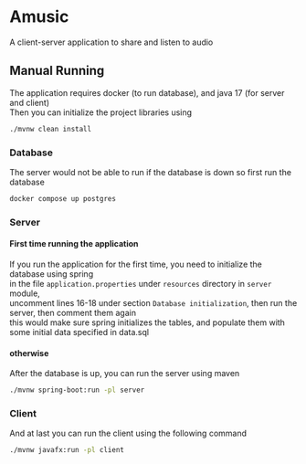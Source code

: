 # Amusic

A client-server application to share and listen to audio

## Manual Running

The application requires docker (to run database), and java 17 (for server and client)  
Then you can initialize the project libraries using

```bash
./mvnw clean install
```

### Database

The server would not be able to run if the database is down so first run the database

```bash
docker compose up postgres
```

### Server

#### First time running the application
If you run the application for the first time, you need to initialize the database using spring  
in the file `application.properties` under `resources` directory in `server` module,  
uncomment lines 16-18 under section `Database initialization`, then run the server, then comment them again  
this would make sure spring initializes the tables, and populate them with some initial data specified in data.sql

#### otherwise

After the database is up, you can run the server using maven

```bash
./mvnw spring-boot:run -pl server
```

### Client

And at last you can run the client using the following command

```bash
./mvnw javafx:run -pl client
```
